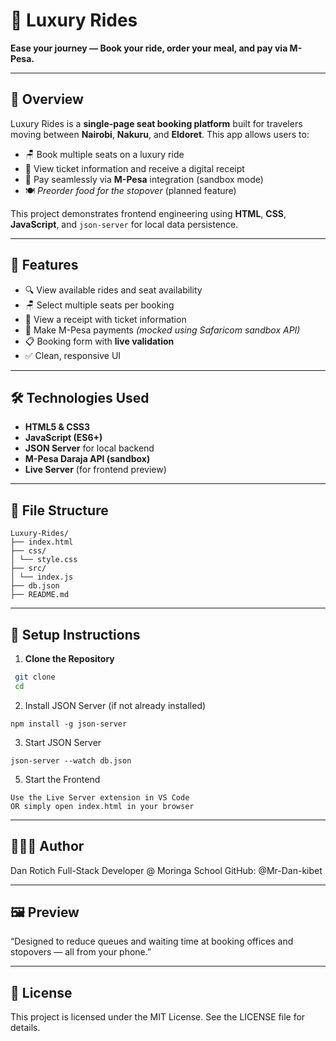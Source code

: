 # 🚐 Luxury Rides

**Ease your journey — Book your ride, order your meal, and pay via M-Pesa.**

---

## 🚌 Overview

Luxury Rides is a **single-page seat booking platform** built for travelers moving between **Nairobi**, **Nakuru**, and **Eldoret**. This app allows users to:

- 🪑 Book multiple seats on a luxury ride  
- 🧾 View ticket information and receive a digital receipt  
- 📲 Pay seamlessly via **M-Pesa** integration (sandbox mode)  
- 🍽️ *Preorder food for the stopover* (planned feature)

This project demonstrates frontend engineering using **HTML**, **CSS**, **JavaScript**, and `json-server` for local data persistence.

---

## 🎯 Features

- 🔍 View available rides and seat availability  
- 🪑 Select multiple seats per booking  
- 🧾 View a receipt with ticket information  
- 📲 Make M-Pesa payments *(mocked using Safaricom sandbox API)*  
- 📋 Booking form with **live validation**  
- ✅ Clean, responsive UI  

---

## 🛠️ Technologies Used

- **HTML5 & CSS3**  
- **JavaScript (ES6+)**  
- **JSON Server** for local backend  
- **M-Pesa Daraja API (sandbox)**  
- **Live Server** (for frontend preview)

---

## 📁 File Structure
```
Luxury-Rides/
├── index.html
├── css/
│ └── style.css
├── src/
│ └── index.js
├── db.json
├── README.md
```


---

## 🚀 Setup Instructions

1. **Clone the Repository**
 ```bash
  git clone 
  cd 
```
2. Install JSON Server (if not already installed)
```
npm install -g json-server
```
3. Start JSON Server
```
json-server --watch db.json
```
5. Start the Frontend
```
Use the Live Server extension in VS Code
OR simply open index.html in your browser
```
---
## 👨🏽‍💻 Author
Dan Rotich
Full-Stack Developer @ Moringa School
GitHub: @Mr-Dan-kibet

---
## 🖼️ Preview
“Designed to reduce queues and waiting time at booking offices and stopovers — all from your phone.”

---

## 📄 License
This project is licensed under the MIT License. See the LICENSE file for details.
